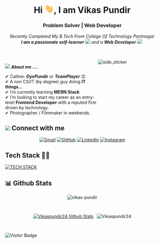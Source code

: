 <h1 align="center">Hi <img src="https://raw.githubusercontent.com/ABSphreak/ABSphreak/master/gifs/Hi.gif" width="30px">, I am Vikas Pundir </h1>
<h3 align="center">Problem Solver | Web Developer</h3>




<p align="center">
  <em>
    Recently Completed My B.Tech From College Of Technology Pantnagar <br>
    <b>I am a passionate self-learner</b> <img src="https://github.com/TheDudeThatCode/TheDudeThatCode/blob/master/Assets/Developer.gif" width="30px"> and a <b>Web Developer</b>&nbsp;<img src="https://github.com/TheDudeThatCode/TheDudeThatCode/blob/master/Assets/Designer.gif" width="36px">&nbsp
  </em> 
  <br>

</p>
<br><br>
<img align="right" width=200px height=200px alt="side_sticker" src="https://media.giphy.com/media/TEnXkcsHrP4YedChhA/giphy.gif" />

<img src="https://media.giphy.com/media/iY8CRBdQXODJSCERIr/giphy.gif" width="30px">&nbsp;***About me ....***

✔ Callme: ***OyePundir*** or ***TeamPlayer*** 😊 <br> 
✔ A non CS/IT (by degree) guy doing **IT things...**<br>
✔ I’m currently learning **MERN Stack**<br>
✔ I’m looking to start my career as an entry-level **Frontend Developer** with a reputed firm driven by technology.<br>
✔ Photographer / Filmmaker in weekends.<br>


## <img src="https://media.giphy.com/media/iY8CRBdQXODJSCERIr/giphy.gif" width="30px"> Connect with me

<p align="center">
	<a href="mailto:vikaspundiruser@gmail.com" target="_blank"><img img src="https://img.shields.io/badge/gmail-%23EA4335.svg?style=plastic&logo=gmail&logoColor=white" alt="Gmail"/></a>
	<a href="https://github.com/Vikaspundir24"><img src="https://img.shields.io/badge/github-%23181717.svg?style=plastic&logo=github&logoColor=white" alt="GitHub"/></a>
<a href="https://www.linkedin.com/in/vikas-pundir-9039181b6/"><img src="https://img.shields.io/badge/linkedin-%230A66C2.svg?style=plastic&logo=linkedin&logoColor=white" alt="LinkedIn"/></a>
<a href="https://www.instagram.com/the.fotoguy/?hl=en"><img src="https://img.shields.io/badge/instagram-%23E4405F.svg?style=plastic&logo=instagram&logoColor=white" alt="Instagram"/></a>

</p>



## Tech Stack 👩‍💻
[![TECH STACK](https://skills.thijs.gg/icons?i=java,html,css,js,react,redux,git,bootstrap,firebase,github,materialui,netlify,vscode&theme=light)](https://skills.thijs.gg)




## 📊 Github Stats
<p align="center"><img src="https://github-readme-streak-stats.herokuapp.com?user=Vikaspundir24&theme=algolia&hide_border=true&date_format=j%20M%5B%20Y%5D)" alt="vikas-pundir" /></p>

<br>

  <p align="center">
<a href="https://github.com/anuraghazra/github-readme-stats"><img alt="Vikaspundir24 Github Stats" src="https://github-readme-stats-sigma-five.vercel.app/api?username=Vikaspundir24&show_icons=true&count_private=true&theme=algolia" height="175px" width="400px"/></a>
  &nbsp;
	   
<img src="https://github-readme-stats-sigma-five.vercel.app/api/top-langs?username=Vikaspundir24&langs_count=10&show_icons=true&locale=en&layout=compact&theme=algolia" alt="Vikaspundir24" height="175px" width="400px"/>
<br/>
</p>
<br/>

![Visitor Badge](https://visitor-badge.laobi.icu/badge?page_id=Vikaspundir24)

